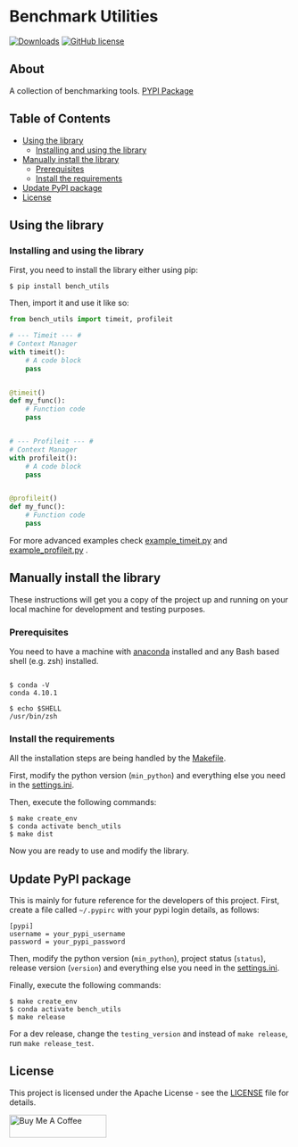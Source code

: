 # Benchmark Utilities

[![Downloads](https://static.pepy.tech/personalized-badge/bench-utils?period=total&units=international_system&left_color=grey&right_color=red&left_text=Downloads)](https://pepy.tech/project/bench-utils)
[![GitHub license](https://img.shields.io/badge/license-Apache-blue.svg)](https://github.com/drkostas/bench-utils/blob/master/LICENSE)

## About <a name = "about"></a>

A collection of benchmarking
tools. [PYPI Package](https://pypi.org/project/bench-utils/)

## Table of Contents

+ [Using the library](#using)
    + [Installing and using the library](#install_use)
+ [Manually install the library](#manual_install)
    + [Prerequisites](#prerequisites)
    + [Install the requirements](#installing_req)
+ [Update PyPI package](#pypi)
+ [License](#license)

## Using the library <a name = "using"></a>

### Installing and using the library <a name = "install_use"></a>

First, you need to install the library either using pip:

```shell
$ pip install bench_utils
```

Then, import it and use it like so:

```python
from bench_utils import timeit, profileit

# --- Timeit --- #
# Context Manager
with timeit():
    # A code block
    pass


@timeit()
def my_func():
    # Function code
    pass


# --- Profileit --- #
# Context Manager
with profileit():
    # A code block
    pass


@profileit()
def my_func():
    # Function code
    pass
```

For more advanced examples
check [example_timeit.py](https://github.com/drkostas/bench-utils/blob/master/example_timeit.py)
and [example_profileit.py](https://github.com/drkostas/bench-utils/blob/master/example_profileit.py)
.

## Manually install the library <a name = "manual_install"></a>

These instructions will get you a copy of the project up and running on your local machine for
development and testing purposes.

### Prerequisites <a name = "prerequisites"></a>

You need to have a machine with
[anaconda](https://docs.conda.io/projects/conda/en/latest/user-guide/install/index.html) installed and
any Bash based shell (e.g. zsh) installed.

```ShellSession

$ conda -V
conda 4.10.1

$ echo $SHELL
/usr/bin/zsh

```

### Install the requirements <a name = "installing_req"></a>

All the installation steps are being handled by
the [Makefile](https://github.com/drkostas/bench-utils/blob/master/Makefile).

First, modify the python version (`min_python`) and everything else you need in
the [settings.ini](https://github.com/drkostas/bench-utils/blob/master/settings.ini).

Then, execute the following commands:

```ShellSession
$ make create_env
$ conda activate bench_utils
$ make dist
```

Now you are ready to use and modify the library.

## Update PyPI package <a name = "pypi"></a>

This is mainly for future reference for the developers of this project. First,
create a file called `~/.pypirc` with your pypi login details, as follows:

```
[pypi]
username = your_pypi_username
password = your_pypi_password
```

Then, modify the python version (`min_python`), project status (`status`), release version (`version`) 
and everything else you need in
the [settings.ini](https://github.com/drkostas/bench-utils/blob/master/settings.ini).

Finally, execute the following commands:

```ShellSession
$ make create_env
$ conda activate bench_utils
$ make release
```

For a dev release, change the `testing_version` and instead of `make release`, run `make release_test`.

## License <a name = "license"></a>

This project is licensed under the Apache License - see
the [LICENSE](https://github.com/drkostas/bench-utils/blob/master/LICENSE) file for details.

<a href="https://www.buymeacoffee.com/drkostas" target="_blank"><img src="https://cdn.buymeacoffee.com/buttons/default-orange.png" alt="Buy Me A Coffee" height="41" width="174"></a>
